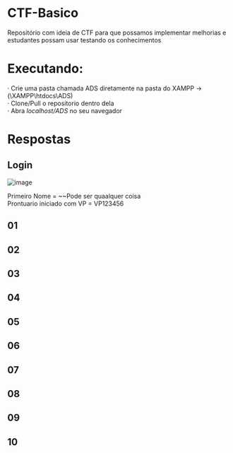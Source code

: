 # CTF-Basico
 Repositório com ideia de CTF para que possamos implementar melhorias e estudantes possam usar testando os conhecimentos

# Executando: 
· Crie uma pasta chamada ADS diretamente na pasta do XAMPP -> (\XAMPP\htdocs\ADS) <br>
· Clone/Pull o repositorio dentro dela <br>
· Abra *localhost/ADS* no seu navegador

# Respostas
## Login
![image](https://github.com/HenriqueHyonemoto/SSIS6-CTS-Basico/assets/91375748/7c6e61c6-8536-4fd9-b626-9478d545fe48)

Primeiro Nome = ~~Pode ser quaalquer coisa <br>
Prontuario iniciado com VP = VP123456 <br>
## 01 
## 02 
## 03 
## 04 
## 05 
## 06 
## 07
## 08
## 09
## 10
